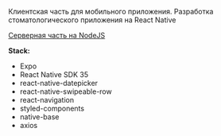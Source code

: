 Клиентская часть для мобильного приложения. Разработка стоматологического приложения на React Native

[Серверная часть на NodeJS](https://github.com/Israpilow/dental-backend)

**Stack:**

- Expo
- React Native SDK 35
- react-native-datepicker
- react-native-swipeable-row
- react-navigation
- styled-components
- native-base
- axios
